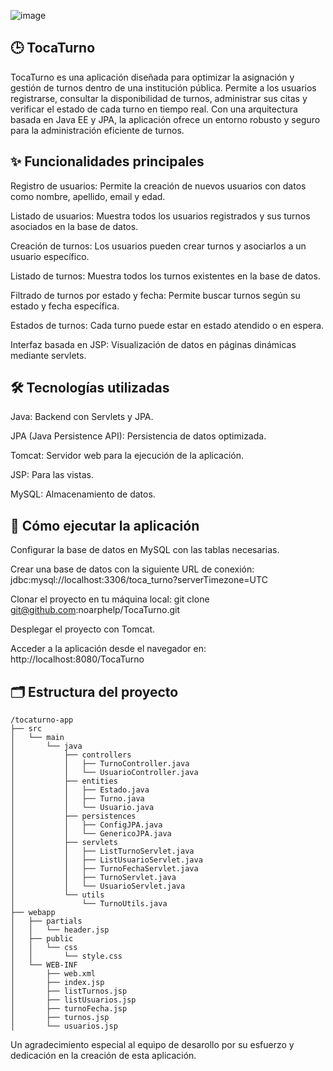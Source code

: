 ![image](https://github.com/user-attachments/assets/e0a56c97-ebb7-4c5f-8f02-dc0e6fbb8142)


                                                                        
## 🕒 TocaTurno
TocaTurno es una aplicación diseñada para optimizar la asignación y gestión de turnos dentro de una institución pública. Permite a los usuarios registrarse, consultar la disponibilidad de turnos, administrar sus citas y verificar el estado de cada turno en tiempo real. Con una arquitectura basada en Java EE y JPA, la aplicación ofrece un entorno robusto y seguro para la administración eficiente de turnos.



## ✨ Funcionalidades principales
Registro de usuarios: Permite la creación de nuevos usuarios con datos como nombre, apellido, email y edad.

Listado de usuarios: Muestra todos los usuarios registrados y sus turnos asociados en la base de datos.

Creación de turnos: Los usuarios pueden crear turnos y asociarlos a un usuario específico.

Listado de turnos: Muestra todos los turnos existentes en la base de datos.

Filtrado de turnos por estado y fecha: Permite buscar turnos según su estado y fecha específica.

Estados de turnos: Cada turno puede estar en estado atendido o en espera.

Interfaz basada en JSP: Visualización de datos en páginas dinámicas mediante servlets.



## 🛠️ Tecnologías utilizadas
Java: Backend con Servlets y JPA.

JPA (Java Persistence API): Persistencia de datos optimizada.

Tomcat: Servidor web para la ejecución de la aplicación.

JSP: Para las vistas.

MySQL: Almacenamiento de datos.



## 🚀 Cómo ejecutar la aplicación
Configurar la base de datos en MySQL con las tablas necesarias.

Crear una base de datos con la siguiente URL de conexión:
jdbc:mysql://localhost:3306/toca_turno?serverTimezone=UTC

Clonar el proyecto en tu máquina local:
git clone git@github.com:noarphelp/TocaTurno.git

Desplegar el proyecto con Tomcat.

Acceder a la aplicación desde el navegador en:
http://localhost:8080/TocaTurno



## 🗂️ Estructura del proyecto

```
/tocaturno-app
├── src
│   └── main
│       └── java
│           ├── controllers
│           │   ├── TurnoController.java
│           │   └── UsuarioController.java
│           ├── entities
│           │   ├── Estado.java
│           │   ├── Turno.java
│           │   └── Usuario.java
│           ├── persistences
│           │   ├── ConfigJPA.java
│           │   └── GenericoJPA.java
│           ├── servlets
│           │   ├── ListTurnoServlet.java
│           │   ├── ListUsuarioServlet.java
│           │   ├── TurnoFechaServlet.java
│           │   ├── TurnoServlet.java
│           │   └── UsuarioServlet.java
│           └── utils
│               └── TurnoUtils.java
├── webapp
│   ├── partials
│   │   └── header.jsp
│   ├── public
│   │   └── css
│   │       └── style.css
│   └── WEB-INF
│       ├── web.xml
│       ├── index.jsp
│       ├── listTurnos.jsp
│       ├── listUsuarios.jsp
│       ├── turnoFecha.jsp
│       ├── turnos.jsp
│       └── usuarios.jsp
```
Un agradecimiento especial al equipo de desarollo por su esfuerzo y dedicación en la creación de esta aplicación.
